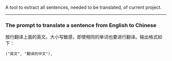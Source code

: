 A tool to extract all sentences, needed to be translated, of current project.

----

### The prompt to translate a sentence from English to Chinese
按行翻译上面的英文。大小写敏感，即使相同的单词也要进行翻译。输出格式如下：
 ```
 ("英文", "翻译的中文"),
 ```
